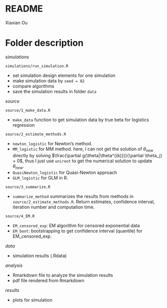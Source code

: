 README
================
Xiaxian Ou

# Folder description

*simulations*

`simulations/run_simulation.R`

- set simulation design elements for one simulation
- make simulation data by `seed = 82`
- compare algorithms
- save the simulation results in folder `data`

*source*

`source/1_make_data.R`

- `make_data` function to get simulation data by true beta for logistics
  regression

`source/2_estimate_methods.R`

- `newton_logistic` for Newton’s method.
- `MM_logistic` for MM method. here, I can not get the solution of
  $\theta_{new}$ directly by solving
  $\frac{\partial g(\theta|\theta^{(k)})}{\partial \theta_j} = 0$, thus
  I just use `uniroot` to get the numerical solution to update
  $\theta_{new}$.
- `QuasiNewton_logistic` for Quasi-Newton approach
- `GLM_logistic` for GLM in R.

`source/3_summarize.R`

- `summarize_method` summarizes the results from methods in
  `source/2_estimate_methods.R`. Return estimates, confidence interval,
  iteration number and computation time.

`source/4_EM.R`

- `EM_censored_exp`: EM algorithm for censored exponential data
- `EM_boot`: bootstrapping to get confidence interval (quantile) for
  EM_censored_exp.

*data*

- simulation results (.Rdata)

*analysis*

- Rmarkdown file to analyze the simulation results
- pdf file rendered from Rmarkdown

*results*

- plots for simulation
